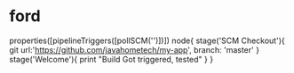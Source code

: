 # ford
properties([pipelineTriggers([pollSCM('')])])
node{
    stage('SCM Checkout'){
        git url:'https://github.com/javahometech/my-app', branch: 'master'
    }
    stage('Welcome'){
        print "Build Got triggered, tested"
    }
}
